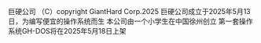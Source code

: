 巨硬公司
（C）copyright GiantHard Corp.2025
巨硬公司成立于2025年5月13日，为编写便宜的操作系统而生
本公司由一个小学生在中国徐州创立
第一套操作系统GH-DOS将在2025年5月18日上架
